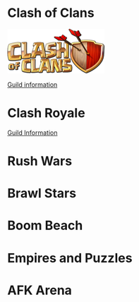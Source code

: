 # Clash of Clans
![Clash of Clans Logo](Clash_of_Clans_Logo.png)

[Guild information](https://clashofclans.com/clans/search/#clanTag=YPY8PGU)

# Clash Royale

[Guild Information](https://statsroyale.com/clan/C8V8LV)

# Rush Wars


# Brawl Stars


# Boom Beach


# Empires and Puzzles


# AFK Arena

